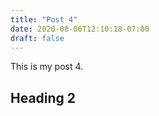 ```yaml
---
title: "Post 4"
date: 2020-08-06T12:10:18-07:00
draft: false
---
```


This is my post 4.

## Heading 2